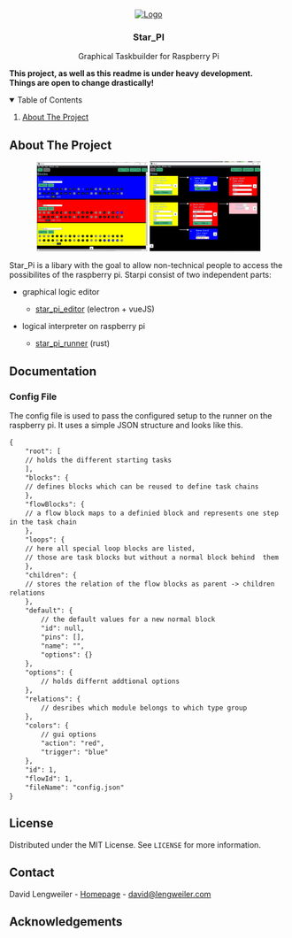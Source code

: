 <!-- PROJECT LOGO -->
<br />
<p align="center">
  <a href="https://camo.githubusercontent.com/dfdc101ca03cc32dbc8e68771c03f8c7a8924ab5fa2457e60ffe78505d48acd7/68747470733a2f2f75706c6f61642e77696b696d656469612e6f72672f77696b6970656469612f636f6d6d6f6e732f7468756d622f322f32652f50692d73796d626f6c2e7376672f37393470782d50692d73796d626f6c2e7376672e706e67">
    <img src="https://camo.githubusercontent.com/dfdc101ca03cc32dbc8e68771c03f8c7a8924ab5fa2457e60ffe78505d48acd7/68747470733a2f2f75706c6f61642e77696b696d656469612e6f72672f77696b6970656469612f636f6d6d6f6e732f7468756d622f322f32652f50692d73796d626f6c2e7376672f37393470782d50692d73796d626f6c2e7376672e706e67" alt="Logo" width="80" height="80">
  </a>

<h3 align="center">Star_PI</h3>

  <p align="center">
    Graphical Taskbuilder for Raspberry Pi
    <br />
  </p>
</p>



**This project, as well as this readme is under heavy development.<br>Things are open to change drastically!**


<!-- TABLE OF CONTENTS -->
<details open="open">
  <summary>Table of Contents</summary>
  <ol>
    <li>
      <a href="#about-the-project">About The Project</a>
  </ol>
</details>

<!-- ABOUT THE PROJECT -->
## About The Project

<p align="center">
<img src="doc/BlockCreator.PNG" width="200">
<img src="doc/TaskBuilder.PNG" width="200">
</p>

Star_Pi is a libary with the goal to allow non-technical people to access the possibilites of the raspberry pi.
Starpi consist of two independent parts:
- graphical logic editor
    * [star_pi_editor](https://github.com/datomo/star_pi_editor) (electron + vueJS)


- logical interpreter on raspberry pi
    * [star_pi_runner](https://github.com/datomo/star_pi_runner) (rust)

    
    

## Documentation
### Config File
The config file is used to pass the configured setup to the runner on the raspberry pi.
It uses a simple JSON structure and looks like this.

```
{
    "root": [
    // holds the different starting tasks
    ],
    "blocks": {
    // defines blocks which can be reused to define task chains
    },
    "flowBlocks": {
    // a flow block maps to a definied block and represents one step in the task chain
    },
    "loops": {
    // here all special loop blocks are listed, 
    // those are task blocks but without a normal block behind  them
    },
    "children": {
    // stores the relation of the flow blocks as parent -> children relations
    },
    "default": {
        // the default values for a new normal block
        "id": null,
        "pins": [],
        "name": "",
        "options": {}
    },
    "options": {
        // holds differnt addtional options
    },
    "relations": {
        // desribes which module belongs to which type group
    },
    "colors": {
        // gui options
        "action": "red",
        "trigger": "blue"
    },
    "id": 1,
    "flowId": 1,
    "fileName": "config.json"
}

```

<!-- LICENSE -->
## License

Distributed under the MIT License. See `LICENSE` for more information.



<!-- CONTACT -->
## Contact

David Lengweiler - [Homepage](https://lengweiler.com) - david@lengweiler.com



<!-- ACKNOWLEDGEMENTS -->
## Acknowledgements


